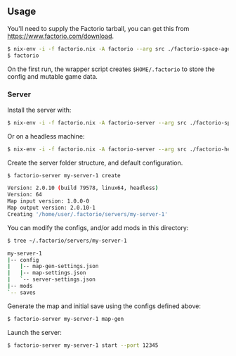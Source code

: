 ## Usage

You'll need to supply the Factorio tarball, you can get this from
https://www.factorio.com/download.

```bash
$ nix-env -i -f factorio.nix -A factorio --arg src ./factorio-space-age_linux_2.0.10.tar.xz
$ factorio
```
On the first run, the wrapper script creates `$HOME/.factorio` to store the config and mutable game data.

### Server

Install the server with:
```bash
$ nix-env -i -f factorio.nix -A factorio-server --arg src ./factorio-space-age_linux_2.0.10.tar.xz
```
Or on a headless machine:
```bash
$ nix-env -i -f factorio.nix -A factorio-server --arg src ./factorio-headless_linux_2.0.10.tar.xz
```

Create the server folder structure, and default configuration.
```bash
$ factorio-server my-server-1 create

Version: 2.0.10 (build 79578, linux64, headless)
Version: 64
Map input version: 1.0.0-0
Map output version: 2.0.10-1
Creating '/home/user/.factorio/servers/my-server-1'
```

You can modify the configs, and/or add mods in this directory:
```bash
$ tree ~/.factorio/servers/my-server-1

my-server-1
|-- config
|   |-- map-gen-settings.json
|   |-- map-settings.json
|   `-- server-settings.json
|-- mods
`-- saves
```

Generate the map and initial save using the configs defined above:
```bash
$ factorio-server my-server-1 map-gen
```

Launch the server:
```bash
$ factorio-server my-server-1 start --port 12345
```
